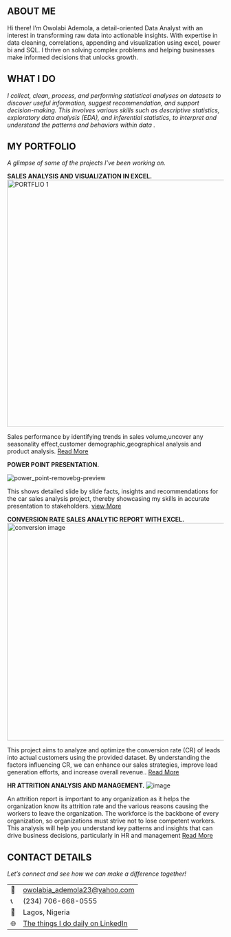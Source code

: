 <!--Section 1: Introduce your self-->
## ABOUT ME
Hi there! I’m Owolabi Ademola, a detail-oriented Data Analyst with an interest in transforming raw data into actionable insights. With expertise in data cleaning, correlations, appending and visualization using excel, power bi and SQL. I thrive on solving complex problems and helping businesses make informed decisions that unlocks growth.
<!--Mention your top/relevant skills here - core and soft skills-->
## WHAT I DO
*I  collect, clean, process, and performing statistical analyses on  datasets to discover useful information, suggest recommendation, and support decision-making. This involves various skills such as descriptive statistics, exploratory data analysis (EDA), and inferential statistics, to interpret and understand the patterns and behaviors within data .*
<!--Section 2: List 3-4 key projects-->
## MY PORTFOLIO 

*A glimpse of some of the projects I've been working on.*


**SALES ANALYSIS AND VISUALIZATION IN EXCEL.**
<img width="574" alt="PORTFLIO 1" src="https://github.com/user-attachments/assets/646d2466-7463-499d-94e0-99f7496b8fd8">

Sales performance by identifying trends in sales volume,uncover any seasonality effect,customer demographic,geographical analysis and product analysis.
[Read More](https://www.linkedin.com/pulse/car-sales-analysis-year-2020-vantage-cars-ltd-owolabi-ademola-tt3df)



**POWER POINT PRESENTATION.**

![power_point-removebg-preview](https://github.com/user-attachments/assets/a94bee7f-cad5-470b-9a57-cf662bc7f2ef)

This shows detailed slide by slide facts, insights and recommendations for the car sales analysis project, thereby showcasing my skills in accurate presentation to stakeholders.
[view More](https://docs.google.com/presentation/d/1fFi1AXz3L8uCov9NjCvQN5Nl2SnzDp-t/edit?usp=drive_link&ouid=110029767479377009507&rtpof=true&sd=true)


      
**CONVERSION RATE SALES ANALYTIC REPORT WITH EXCEL.**
<img width="505" alt="conversion image" src="https://github.com/user-attachments/assets/17affb09-4d26-457c-a99a-20d213b99406">


This project aims to analyze and optimize the conversion rate (CR) of leads into actual customers using
the provided dataset. By understanding the factors influencing CR, we can enhance our sales strategies,
improve lead generation efforts, and increase overall revenue..
[Read More](https://www.linkedin.com/pulse/conversion-rate-sales-analytic-report-portfolio-project-ademola-5nkqf)


**HR ATTRITION ANALYSIS AND MANAGEMENT.**
![image](https://github.com/user-attachments/assets/a282eaf5-3d10-48a2-aaa5-1aa1850baa93)


An attrition report is important to any organization as it helps the organization know its attrition rate and the various reasons causing the workers to leave the organization. The workforce is the backbone of every organization, so organizations must strive not to lose competent workers. This analysis will help you understand key patterns and insights that can drive business decisions, particularly in HR and management
[Read More](https://www.linkedin.com/posts/owolabi-ademola-265051245_hr-analysis-and-management-dataanalysis-activity-7264350996548513792-B4eO?utm_source=share&utm_medium=member_desktop)




## CONTACT DETAILS

*Let’s connect and see how we can make a difference together!*
<table>
  <tbody>
    <tr>
      <td>📧</td>
      <td><a href="mailto:owolabia_ademola23@yahoo.com">owolabia_ademola23@yahoo.com</a></td>
    </tr>
    <tr>
      <td>📞</td>
      <td>(234) 706-668-0555</td>
    </tr>
    <tr>
      <td>📍</td>
      <td>Lagos, Nigeria</td>
    </tr>
    <tr>
      <td>🌐</td>
      <td><a href="https://www.linkedin.com/in/owolabi-ademola-265051245/">The things I do daily on LinkedIn</a></td>
    </tr>
  </tbody>
</table>






